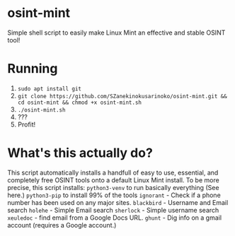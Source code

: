 # osint-mint
Simple shell script to easily make Linux Mint an effective and stable OSINT tool!
# Running
1. `sudo apt install git`
2. `git clone https://github.com/SZanekinokusarinoko/osint-mint.git && cd osint-mint && chmod +x osint-mint.sh`
3. `./osint-mint.sh`
4. ???
5. Profit!
# What's this actually do?
This script automatically installs a handfull of easy to use, essential, and completely free OSINT tools onto a default Linux Mint install. To be more precise, this script installs:
`python3-venv` to run basically everything (See here.)
`python3-pip` to install 99% of the tools
`ignorant` - Check if a phone number has been used on any major sites.
`blackbird` - Username and Email search
`holehe` - Simple Email search
`sherlock` - Simple username search
`xeuledoc` - find email from a Google Docs URL.
`ghunt` - Dig info on a gmail account (requires a Google account.)
